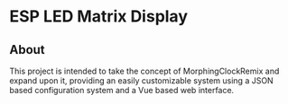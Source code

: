 # ESP LED Matrix Display

## About
This project is intended to take the concept of MorphingClockRemix and expand upon it, providing an easily customizable
system using a JSON based configuration system and a Vue based web interface.

